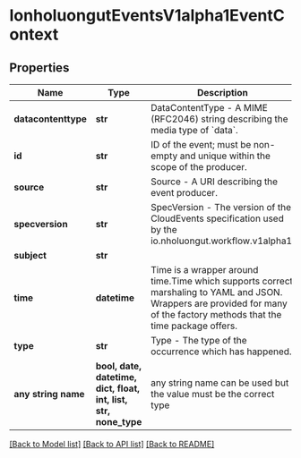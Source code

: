 # IonholuongutEventsV1alpha1EventContext


## Properties
Name | Type | Description | Notes
------------ | ------------- | ------------- | -------------
**datacontenttype** | **str** | DataContentType - A MIME (RFC2046) string describing the media type of &#x60;data&#x60;. | [optional] 
**id** | **str** | ID of the event; must be non-empty and unique within the scope of the producer. | [optional] 
**source** | **str** | Source - A URI describing the event producer. | [optional] 
**specversion** | **str** | SpecVersion - The version of the CloudEvents specification used by the io.nholuongut.workflow.v1alpha1. | [optional] 
**subject** | **str** |  | [optional] 
**time** | **datetime** | Time is a wrapper around time.Time which supports correct marshaling to YAML and JSON.  Wrappers are provided for many of the factory methods that the time package offers. | [optional] 
**type** | **str** | Type - The type of the occurrence which has happened. | [optional] 
**any string name** | **bool, date, datetime, dict, float, int, list, str, none_type** | any string name can be used but the value must be the correct type | [optional]

[[Back to Model list]](../README.md#documentation-for-models) [[Back to API list]](../README.md#documentation-for-api-endpoints) [[Back to README]](../README.md)


